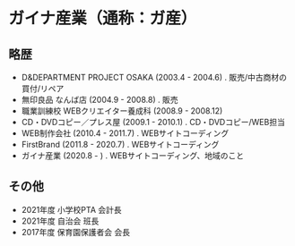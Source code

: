 # ガイナ産業（通称：ガ産）
  ## 略歴
  - D&DEPARTMENT PROJECT OSAKA (2003.4 - 2004.6) . 販売/中古商材の買付/リペア
  - 無印良品 なんば店 (2004.9 - 2008.8) . 販売
  - 職業訓練校 WEBクリエイター養成科 (2008.9 - 2008.12)
  - CD・DVDコピー／プレス屋 (2009.1 - 2010.1) . CD・DVDコピー/WEB担当
  - WEB制作会社 (2010.4 - 2011.7) . WEBサイトコーディング
  - FirstBrand (2011.8 - 2020.7) . WEBサイトコーディング
  - ガイナ産業 (2020.8 - ) . WEBサイトコーディング、地域のこと

  ## その他
  - 2021年度 小学校PTA 会計長
  - 2021年度 自治会 班長
  - 2017年度 保育園保護者会 会長

<!---
gaina-jp/gaina-jp is a ✨ special ✨ repository because its `README.md` (this file) appears on your GitHub profile.
You can click the Preview link to take a look at your changes.
--->
